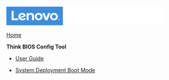 ![Commercial Deployment Readiness Team](../img/cdrt.png)

[Home](/)

**Think BIOS Config Tool**

- [User Guide](tbct/tbct.md)

- [System Deployment Boot Mode](tbct/sdbm.md)

<!-- 
- [FAQ ](tbct/tbct_faq.md)

-->